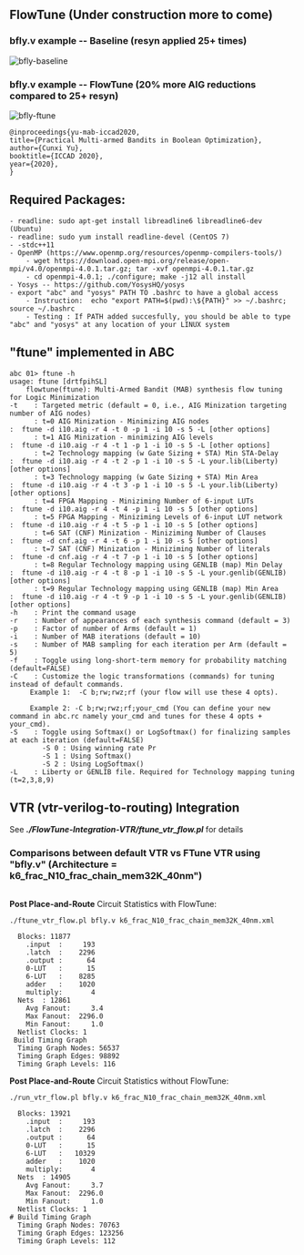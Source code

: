 ## FlowTune (Under construction more to come)


### bfly.v example -- Baseline (resyn applied 25+ times)
<img src="./docs/baseline.gif" alt="bfly-baseline" /></a>

### bfly.v example -- FlowTune (20% more AIG reductions compared to 25+ resyn)
<img src="./docs/ftune.gif" alt="bfly-ftune" /></a>

```shell
@inproceedings{yu-mab-iccad2020,
title={Practical Multi-armed Bandits in Boolean Optimization},
author={Cunxi Yu},
booktitle={ICCAD 2020},
year={2020},
}
```

## Required Packages:
	- readline: sudo apt-get install libreadline6 libreadline6-dev (Ubuntu)
	- readline: sudo yum install readline-devel (CentOS 7)
	- -stdc++11 
	- OpenMP (https://www.openmp.org/resources/openmp-compilers-tools/)
		- wget https://download.open-mpi.org/release/open-mpi/v4.0/openmpi-4.0.1.tar.gz; tar -xvf openmpi-4.0.1.tar.gz
		- cd openmpi-4.0.1; ./configure; make -j12 all install
	- Yosys -- https://github.com/YosysHQ/yosys
	- export "abc" and "yosys" PATH TO .bashrc to have a global access
		- Instruction:  echo "export PATH=$(pwd):\${PATH}" >> ~/.bashrc; source ~/.bashrc
		- Testing : If PATH added succesfully, you should be able to type "abc" and "yosys" at any location of your LINUX system 
	
## "ftune" implemented in ABC

	abc 01> ftune -h
	usage: ftune [drtfpihSL]
		flowtune(ftune): Multi-Armed Bandit (MAB) synthesis flow tuning for Logic Minimization
	-t    : Targeted metric (default = 0, i.e., AIG Minization targeting number of AIG nodes)
	      : t=0 AIG Minization - Minimizing AIG nodes                       :  ftune -d i10.aig -r 4 -t 0 -p 1 -i 10 -s 5 -L [other options]
	      : t=1 AIG Minization - minimizing AIG levels                      :  ftune -d i10.aig -r 4 -t 1 -p 1 -i 10 -s 5 -L [other options]
	      : t=2 Technology mapping (w Gate Sizing + STA) Min STA-Delay      :  ftune -d i10.aig -r 4 -t 2 -p 1 -i 10 -s 5 -L your.lib(Liberty) [other options]
	      : t=3 Technology mapping (w Gate Sizing + STA) Min Area           :  ftune -d i10.aig -r 4 -t 3 -p 1 -i 10 -s 5 -L your.lib(Liberty) [other options]
	      : t=4 FPGA Mapping - Miniziming Number of 6-input LUTs            :  ftune -d i10.aig -r 4 -t 4 -p 1 -i 10 -s 5 [other options]
	      : t=5 FPGA Mapping - Miniziming Levels of 6-input LUT network     :  ftune -d i10.aig -r 4 -t 5 -p 1 -i 10 -s 5 [other options]
	      : t=6 SAT (CNF) Minization - Miniziming Number of Clauses         :  ftune -d cnf.aig -r 4 -t 6 -p 1 -i 10 -s 5 [other options]
	      : t=7 SAT (CNF) Minization - Miniziming Number of literals        :  ftune -d cnf.aig -r 4 -t 7 -p 1 -i 10 -s 5 [other options]
	      : t=8 Regular Technology mapping using GENLIB (map) Min Delay     :  ftune -d i10.aig -r 4 -t 8 -p 1 -i 10 -s 5 -L your.genlib(GENLIB) [other options]
	      : t=9 Regular Technology mapping using GENLIB (map) Min Area      :  ftune -d i10.aig -r 4 -t 9 -p 1 -i 10 -s 5 -L your.genlib(GENLIB) [other options]
	-h    : Print the command usage
	-r    : Number of appearances of each synthesis command (default = 3)
	-p    : Factor of number of Arms (default = 1)
	-i    : Number of MAB iterations (default = 10)
	-s    : Number of MAB sampling for each iteration per Arm (default = 5)
	-f    : Toggle using long-short-term memory for probability matching (default=FALSE)
	-C    : Customize the logic transformations (commands) for tuning instead of default commands. 
		 Example 1:  -C b;rw;rwz;rf (your flow will use these 4 opts).
 			
		 Example 2: -C b;rw;rwz;rf;your_cmd (You can define your new command in abc.rc namely your_cmd and tunes for these 4 opts + your_cmd).
	-S    : Toggle using Softmax() or LogSoftmax() for finalizing samples at each iteration (default=FALSE)
		    -S 0 : Using winning rate Pr
		    -S 1 : Using Softmax()
		    -S 2 : Using LogSoftmax()
	-L    : Liberty or GENLIB file. Required for Technology mapping tuning (t=2,3,8,9) 
## VTR (vtr-verilog-to-routing) Integration
See <b><i>./FlowTune-Integration-VTR/ftune_vtr_flow.pl</i></b> for details

### Comparisons between default VTR vs FTune VTR using "bfly.v" (Architecture = k6\_frac\_N10\_frac\_chain\_mem32K\_40nm")

```

```


<b>Post Place-and-Route</b> Circuit Statistics with FlowTune: 
```
./ftune_vtr_flow.pl bfly.v k6_frac_N10_frac_chain_mem32K_40nm.xml 
```

```
  Blocks: 11877
    .input  :     193
    .latch  :    2296
    .output :      64
    0-LUT   :      15
    6-LUT   :    8285
    adder   :    1020
    multiply:       4
  Nets  : 12861
    Avg Fanout:     3.4
    Max Fanout:  2296.0
    Min Fanout:     1.0
  Netlist Clocks: 1
 Build Timing Graph
  Timing Graph Nodes: 56537
  Timing Graph Edges: 98892
  Timing Graph Levels: 116
```

<b>Post Place-and-Route</b> Circuit Statistics without FlowTune: 
```
./run_vtr_flow.pl bfly.v k6_frac_N10_frac_chain_mem32K_40nm.xml
```

```
  Blocks: 13921
    .input  :     193
    .latch  :    2296
    .output :      64
    0-LUT   :      15
    6-LUT   :   10329
    adder   :    1020
    multiply:       4
  Nets  : 14905
    Avg Fanout:     3.7
    Max Fanout:  2296.0
    Min Fanout:     1.0
  Netlist Clocks: 1
# Build Timing Graph
  Timing Graph Nodes: 70763
  Timing Graph Edges: 123256
  Timing Graph Levels: 112
```




